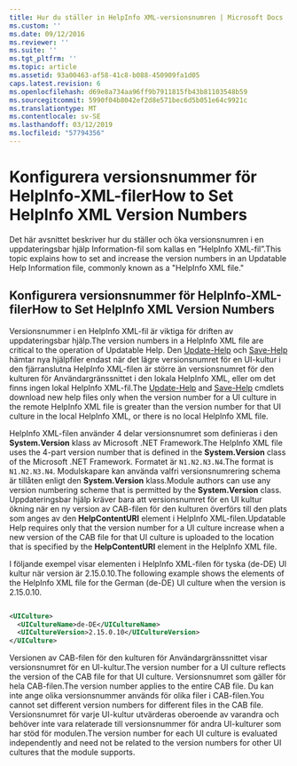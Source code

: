 ```yaml
---
title: Hur du ställer in HelpInfo XML-versionsnumren | Microsoft Docs
ms.custom: ''
ms.date: 09/12/2016
ms.reviewer: ''
ms.suite: ''
ms.tgt_pltfrm: ''
ms.topic: article
ms.assetid: 93a00463-af58-41c8-b088-450909fa1d05
caps.latest.revision: 6
ms.openlocfilehash: d69e8a734aa96ff9b7911815fb43b81103548b59
ms.sourcegitcommit: 5990f04b8042ef2d8e571bec6d5b051e64c9921c
ms.translationtype: MT
ms.contentlocale: sv-SE
ms.lasthandoff: 03/12/2019
ms.locfileid: "57794356"
---
```

# <a name="how-to-set-helpinfo-xml-version-numbers"></a><span data-ttu-id="ab764-102">Konfigurera versionsnummer för HelpInfo-XML-filer</span><span class="sxs-lookup"><span data-stu-id="ab764-102">How to Set HelpInfo XML Version Numbers</span></span>

<span data-ttu-id="ab764-103">Det här avsnittet beskriver hur du ställer och öka versionsnumren i en uppdateringsbar hjälp Information-fil som kallas en ”HelpInfo XML-fil”.</span><span class="sxs-lookup"><span data-stu-id="ab764-103">This topic explains how to set and increase the version numbers in an Updatable Help Information file, commonly known as a "HelpInfo XML file."</span></span>

## <a name="how-to-set-helpinfo-xml-version-numbers"></a><span data-ttu-id="ab764-104">Konfigurera versionsnummer för HelpInfo-XML-filer</span><span class="sxs-lookup"><span data-stu-id="ab764-104">How to Set HelpInfo XML Version Numbers</span></span>

<span data-ttu-id="ab764-105">Versionsnummer i en HelpInfo XML-fil är viktiga för driften av uppdateringsbar hjälp.</span><span class="sxs-lookup"><span data-stu-id="ab764-105">The version numbers in a HelpInfo XML file are critical to the operation of Updatable Help.</span></span> <span data-ttu-id="ab764-106">Den [Update-Help](/powershell/module/Microsoft.PowerShell.Core/Update-Help) och [Save-Help](/powershell/module/Microsoft.PowerShell.Core/Update-Help) hämtar nya hjälpfiler endast när det lägre versionsnumret för en UI-kultur i den fjärranslutna HelpInfo XML-filen är större än versionsnumret för den kulturen för Användargränssnittet i den lokala HelpInfo XML, eller om det finns ingen lokal HelpInfo XML-fil.</span><span class="sxs-lookup"><span data-stu-id="ab764-106">The [Update-Help](/powershell/module/Microsoft.PowerShell.Core/Update-Help) and [Save-Help](/powershell/module/Microsoft.PowerShell.Core/Update-Help) cmdlets download new help files only when the version number for a UI culture in the remote HelpInfo XML file is greater than the version number for that UI culture in the local HelpInfo XML, or there is no local HelpInfo XML file.</span></span>

<span data-ttu-id="ab764-107">HelpInfo XML-filen använder 4 delar versionsnumret som definieras i den **System.Version** klass av Microsoft .NET Framework.</span><span class="sxs-lookup"><span data-stu-id="ab764-107">The HelpInfo XML file uses the 4-part version number that is defined in the **System.Version** class of the Microsoft .NET Framework.</span></span> <span data-ttu-id="ab764-108">Formatet är `N1.N2.N3.N4`.</span><span class="sxs-lookup"><span data-stu-id="ab764-108">The format is `N1.N2.N3.N4`.</span></span> <span data-ttu-id="ab764-109">Modulskapare kan använda valfri versionsnumrering schema är tillåten enligt den **System.Version** klass.</span><span class="sxs-lookup"><span data-stu-id="ab764-109">Module authors can use any version numbering scheme that is permitted by the **System.Version** class.</span></span> <span data-ttu-id="ab764-110">Uppdateringsbar hjälp kräver bara att versionsnumret för en UI kultur ökning när en ny version av CAB-filen för den kulturen överförs till den plats som anges av den **HelpContentURI** element i HelpInfo XML-filen.</span><span class="sxs-lookup"><span data-stu-id="ab764-110">Updatable Help requires only that the version number for a UI culture increase when a new version of the CAB file for that UI culture is uploaded to the location that is specified by the **HelpContentURI** element in the HelpInfo XML file.</span></span>

<span data-ttu-id="ab764-111">I följande exempel visar elementen i HelpInfo XML-filen för tyska (de-DE) UI kultur när version är 2.15.0.10.</span><span class="sxs-lookup"><span data-stu-id="ab764-111">The following example shows the elements of the HelpInfo XML file for the German (de-DE) UI culture when the version is 2.15.0.10.</span></span>

```xml

<UICulture>
  <UICultureName>de-DE</UICultureName>
  <UICultureVersion>2.15.0.10</UICultureVersion>
</UICulture>
```

<span data-ttu-id="ab764-112">Versionen av CAB-filen för den kulturen för Användargränssnittet visar versionsnumret för en UI-kultur.</span><span class="sxs-lookup"><span data-stu-id="ab764-112">The version number for a UI culture reflects the version of the CAB file for that UI culture.</span></span> <span data-ttu-id="ab764-113">Versionsnumret som gäller för hela CAB-filen.</span><span class="sxs-lookup"><span data-stu-id="ab764-113">The version number applies to the entire CAB file.</span></span> <span data-ttu-id="ab764-114">Du kan inte ange olika versionsnummer används för olika filer i CAB-filen.</span><span class="sxs-lookup"><span data-stu-id="ab764-114">You cannot set different version numbers for different files in the CAB file.</span></span> <span data-ttu-id="ab764-115">Versionsnumret för varje UI-kultur utvärderas oberoende av varandra och behöver inte vara relaterade till versionsnummer för andra UI-kulturer som har stöd för modulen.</span><span class="sxs-lookup"><span data-stu-id="ab764-115">The version number for each UI culture is evaluated independently and need not be related to the version numbers for other UI cultures that the module supports.</span></span>
